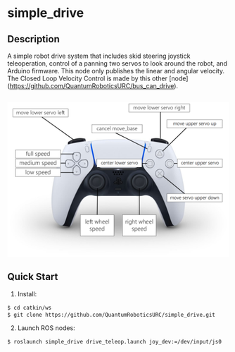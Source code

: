 # simple_drive

## Description

A simple robot drive system that includes skid steering joystick teleoperation, control of a panning two servos to look around the robot, and Arduino firmware.
This node only publishes the linear and angular velocity. The Closed Loop Velocity Control is made by this other [node] (https://github.com/QuantumRoboticsURC/bus_can_drive).

##
![controller](https://raw.githubusercontent.com/QuantumRoboticsURC/simple_drive/main/images/simple_drive_controller.png)

## Quick Start

1. Install:

```
$ cd catkin/ws
$ git clone https://github.com/QuantumRoboticsURC/simple_drive.git
```

2. Launch ROS nodes:

```
$ roslaunch simple_drive drive_teleop.launch joy_dev:=/dev/input/js0
```
